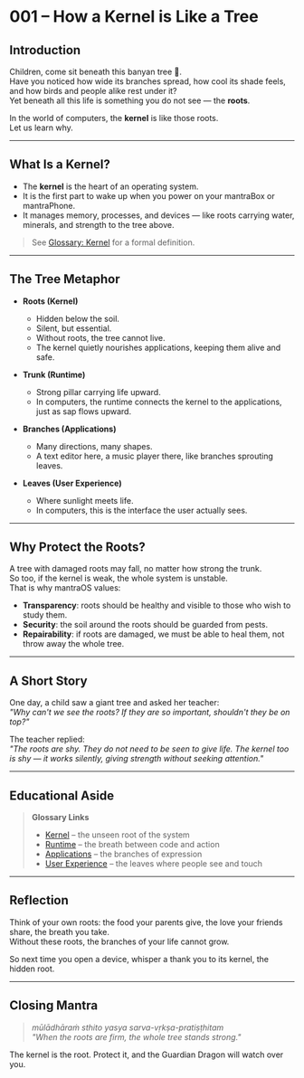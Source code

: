 # 001 – How a Kernel is Like a Tree

## Introduction

Children, come sit beneath this banyan tree 🌳.  
Have you noticed how wide its branches spread, how cool its shade feels, and how birds and people alike rest under it?  
Yet beneath all this life is something you do not see — the **roots**.  

In the world of computers, the **kernel** is like those roots.  
Let us learn why.

---

## What Is a Kernel?

- The **kernel** is the heart of an operating system.  
- It is the first part to wake up when you power on your mantraBox or mantraPhone.  
- It manages memory, processes, and devices — like roots carrying water, minerals, and strength to the tree above.  

> See [Glossary: Kernel](glossary.md#k) for a formal definition.

---

## The Tree Metaphor

- **Roots (Kernel)**  
  - Hidden below the soil.  
  - Silent, but essential.  
  - Without roots, the tree cannot live.  
  - The kernel quietly nourishes applications, keeping them alive and safe.

- **Trunk (Runtime)**  
  - Strong pillar carrying life upward.  
  - In computers, the runtime connects the kernel to the applications, just as sap flows upward.

- **Branches (Applications)**  
  - Many directions, many shapes.  
  - A text editor here, a music player there, like branches sprouting leaves.  

- **Leaves (User Experience)**  
  - Where sunlight meets life.  
  - In computers, this is the interface the user actually sees.  

---

## Why Protect the Roots?

A tree with damaged roots may fall, no matter how strong the trunk.  
So too, if the kernel is weak, the whole system is unstable.  
That is why mantraOS values:

- **Transparency**: roots should be healthy and visible to those who wish to study them.  
- **Security**: the soil around the roots should be guarded from pests.  
- **Repairability**: if roots are damaged, we must be able to heal them, not throw away the whole tree.

---

## A Short Story

One day, a child saw a giant tree and asked her teacher:  
*"Why can't we see the roots? If they are so important, shouldn't they be on top?"*  

The teacher replied:  
*"The roots are shy. They do not need to be seen to give life. The kernel too is shy — it works silently, giving strength without seeking attention."*  

---

## Educational Aside

> **Glossary Links**  
> - [Kernel](glossary.md#k) – the unseen root of the system  
> - [Runtime](glossary.md#l) – the breath between code and action  
> - [Applications](glossary.md#a) – the branches of expression  
> - [User Experience](glossary.md#u) – the leaves where people see and touch  

---

## Reflection

Think of your own roots: the food your parents give, the love your friends share, the breath you take.  
Without these roots, the branches of your life cannot grow.  

So next time you open a device, whisper a thank you to its kernel, the hidden root.  

---

## Closing Mantra

> *mūlādhāraṁ sthito yasya sarva-vṛkṣa-pratiṣṭhitam*  
> *"When the roots are firm, the whole tree stands strong."*  

The kernel is the root. Protect it, and the Guardian Dragon will watch over you.
